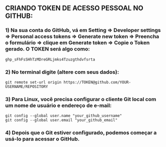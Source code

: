 ## CRIANDO TOKEN DE ACESSO PESSOAL NO GITHUB:

### 1) Na sua conta do GitHub, vá em Setting => Developer settings => Personal access tokens => Generate new token => Preencha o formulário => clique em Generate token => Copie o Token gerado. O TOKEN será algo como:
```ghp_sFhFsSHhTzMDreGRLjmks4Tzuzgthdvfsrta```

### 2) No terminal digite (altere com seus dados):
```
git remote set-url origin https://TOKEN@github.com/YOUR-USERNAME/REPOSITORY
```

### 3) Para Linux, você precisa configurar o cliente Git local com um nome de usuário e endereço de e-mail:
```
git config --global user.name "your_github_username"
git config --global user.email "your_github_email"
```

### 4) Depois que o Git estiver configurado, podemos começar a usá-lo para acessar o GitHub.